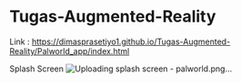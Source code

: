 # Tugas-Augmented-Reality
Link : https://dimasprasetiyo1.github.io/Tugas-Augmented-Reality/Palworld_app/index.html

Splash Screen 
![Uploading splash screen - palworld.png…]()
